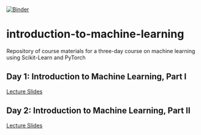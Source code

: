 [![Binder](https://mybinder.org/badge_logo.svg)](https://mybinder.org/v2/gh/KAUST-CTL/introduction-to-machine-learning/intro-to-ml-for-chemistry-20220524)

# introduction-to-machine-learning
Repository of course materials for a three-day course on machine learning using Scikit-Learn and PyTorch

## Day 1: Introduction to Machine Learning, Part I

[Lecture Slides](https://kaust-my.sharepoint.com/:p:/g/personal/pughdr_kaust_edu_sa/ESpKKIFbCsVIt06sWnhs7RcBniV7RQAUs2jhOwEAenOm4w?e=edazMI)

## Day 2: Introduction to Machine Learning, Part II

[Lecture Slides](https://kaust-my.sharepoint.com/:p:/g/personal/pughdr_kaust_edu_sa/EYVl3sggch1HqEKHZO8O9t4BpXwFB3NCMCM0tLue6H0T8Q?e=un3g2X)
